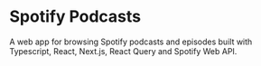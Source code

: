# Spotify Podcasts

A web app for browsing Spotify podcasts and episodes built with Typescript, React, Next.js, React Query and Spotify Web API.


